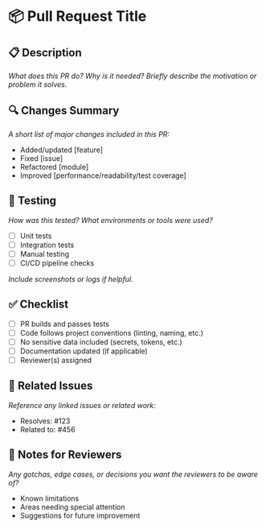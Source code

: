 # 📦 Pull Request Title

## 📋 Description

_What does this PR do? Why is it needed? Briefly describe the motivation or problem it solves._

## 🔍 Changes Summary

_A short list of major changes included in this PR:_
- Added/updated [feature]
- Fixed [issue]
- Refactored [module]
- Improved [performance/readability/test coverage]

## 🧪 Testing

_How was this tested? What environments or tools were used?_
- [ ] Unit tests
- [ ] Integration tests
- [ ] Manual testing
- [ ] CI/CD pipeline checks

_Include screenshots or logs if helpful._

## ✅ Checklist

- [ ] PR builds and passes tests
- [ ] Code follows project conventions (linting, naming, etc.)
- [ ] No sensitive data included (secrets, tokens, etc.)
- [ ] Documentation updated (if applicable)
- [ ] Reviewer(s) assigned

## 📎 Related Issues

_Reference any linked issues or related work:_
- Resolves: #123
- Related to: #456

## 🧠 Notes for Reviewers

_Any gotchas, edge cases, or decisions you want the reviewers to be aware of?_
- Known limitations
- Areas needing special attention
- Suggestions for future improvement
